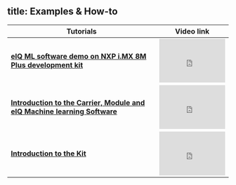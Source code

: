 title: Examples & How-to
---


| **Tutorials**                                                |                        **Video link**                        |
| ------------------------------------------------------------ | :----------------------------------------------------------: |
| **[eIQ ML software demo on NXP i.MX 8M Plus development kit  ](examples&howto/eIQMLsoftwareDemo.html)** | <iframe width="150" height="100" src="https://www.youtube.com/embed/0TG4vyJSRY4" frameborder="0" allow="autoplay; encrypted-media" allowfullscreen></iframe> |
| **[Introduction to the Carrier, Module and eIQ Machine learning Software  ](examples&howto/CarrierModuleandeIQMachinelearningsoftware.html)** | <iframe width="150" height="100" src="https://www.youtube.com/embed/0a_iCahPTmE" frameborder="0" allow="autoplay; encrypted-media" allowfullscreen></iframe> |
| **[Introduction to the Kit ](examples&howto/Introduction.html)** | <iframe width="150" height="100" src="https://www.youtube.com/embed/WkdLgFr4_hw" frameborder="0" allow="autoplay; encrypted-media" allowfullscreen></iframe> |






